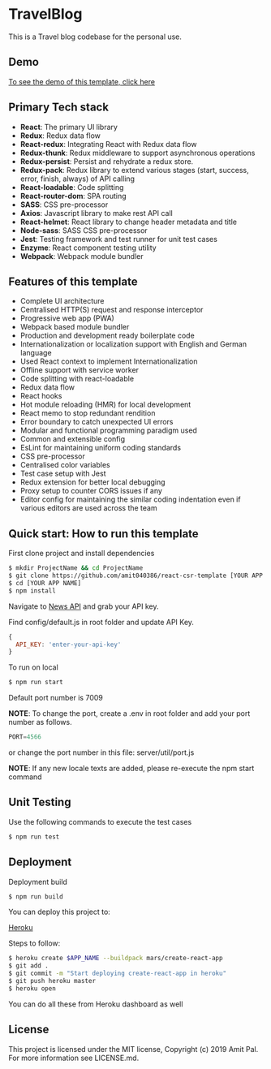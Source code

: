 # TravelBlog

This is a Travel blog codebase for the personal use.

## Demo

[To see the demo of this template, click here](https://react-csr-template.herokuapp.com)

## Primary Tech stack

- **React**: The primary UI library
- **Redux**: Redux data flow
- **React-redux**: Integrating React with Redux data flow
- **Redux-thunk**: Redux middleware to support asynchronous operations
- **Redux-persist**: Persist and rehydrate a redux store.
- **Redux-pack**: Redux library to extend various stages (start, success, error, finish, always) of API calling
- **React-loadable**: Code splitting
- **React-router-dom**: SPA routing
- **SASS**: CSS pre-processor
- **Axios**: Javascript library to make rest API call
- **React-helmet**: React library to change header metadata and title
- **Node-sass**: SASS CSS pre-processor
- **Jest**: Testing framework and test runner for unit test cases
- **Enzyme**: React component testing utility
- **Webpack**: Webpack module bundler

## Features of this template

- Complete UI architecture
- Centralised HTTP(S) request and response interceptor
- Progressive web app (PWA)
- Webpack based module bundler
- Production and development ready boilerplate code
- Internationalization or localization support with English and German language
- Used React context to implement Internationalization
- Offline support with service worker
- Code splitting with react-loadable
- Redux data flow
- React hooks
- Hot module reloading (HMR) for local development
- React memo to stop redundant rendition
- Error boundary to catch unexpected UI errors
- Modular and functional programming paradigm used
- Common and extensible config
- EsLint for maintaining uniform coding standards
- CSS pre-processor
- Centralised color variables
- Test case setup with Jest
- Redux extension for better local debugging
- Proxy setup to counter CORS issues if any
- Editor config for maintaining the similar coding indentation even if various editors are used across the team

## Quick start: How to run this template

First clone project and install dependencies

```sh
$ mkdir ProjectName && cd ProjectName
$ git clone https://github.com/amit040386/react-csr-template [YOUR APP NAME]
$ cd [YOUR APP NAME]
$ npm install
```

Navigate to [News API](https://newsapi.org/) and grab your API key.

Find config/default.js in root folder and update API Key.

```javascript
{
  API_KEY: 'enter-your-api-key'
}
```

To run on local

```sh
$ npm run start
```
Default port number is 7009

**NOTE**: To change the port, create a .env in root folder and add your port number as follows.

```javascript
PORT=4566
```

or change the port number in this file: server/util/port.js

**NOTE**: If any new locale texts are added, please re-execute the npm start command

## Unit Testing

Use the following commands to execute the test cases

```sh
$ npm run test
```

## Deployment

Deployment build

```sh
$ npm run build
```

You can deploy this project to:

[Heroku](https://www.heroku.com/)

Steps to follow:

```sh
$ heroku create $APP_NAME --buildpack mars/create-react-app
$ git add .
$ git commit -m "Start deploying create-react-app in heroku"
$ git push heroku master
$ heroku open
```

You can do all these from Heroku dashboard as well

## License

This project is licensed under the MIT license, Copyright (c) 2019 Amit Pal. For more information see LICENSE.md.
